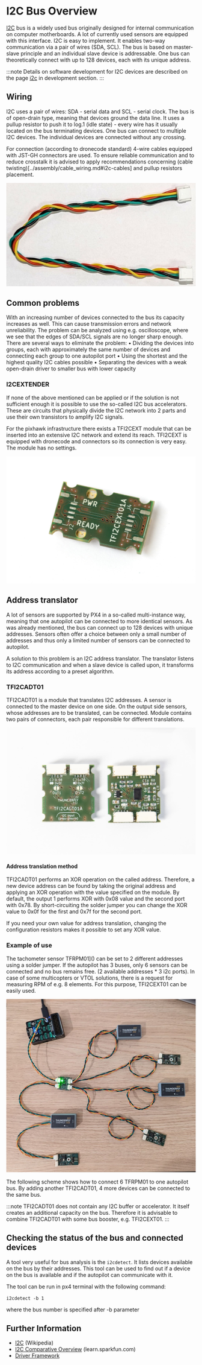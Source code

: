 
# I2C Bus Overview
[I2C](https://en.wikipedia.org/wiki/I2C) bus is a widely used bus originally designed for internal communication on computer motherboards. A lot of currently used sensors are equipped with this interface. I2C is easy to implement. It enables two-way communication via a pair of wires (SDA, SCL). The bus is based on master-slave principle and an individual slave device is addressable. One bus can theoretically connect with up to 128 devices, each with its unique address.

:::note
Details on software development for I2C devices are described on the page [i2c](./i2c_development.md) in development section.
:::

## Wiring
I2C uses a pair of wires: SDA - serial data and SCL - serial clock. The bus is of open-drain type, meaning that devices ground the data line. It uses a pullup resistor to push it to log.1 (idle state) - every wire has it usually located on the bus terminating devices. One bus can connect to multiple I2C devices. The individual devices are connected without any crossing.

For connection (according to dronecode standard) 4-wire cables equipped with JST-GH connectors are used. To ensure reliable communication and to reduce crosstalk it is advised to apply recommendations concerning (cable twisting)[../assembly/cable_wiring.md#i2c-cables]  and pullup resistors placement.

![Cable twisting](../../assets/hardware/cables/i2c_jst-gh_cable.jpg)

## Common problems
With an increasing number of devices connected to the bus its capacity increases as well. This can cause transmission errors and network unreliability. The problem can be analyzed using e.g. oscilloscope, where we see that the edges of SDA/SCL signals are no longer sharp enough. There are several ways to eliminate the problem:
    •    Dividing the devices into groups, each with approximately the same number of devices and connecting each group to one autopilot port
    •    Using the shortest and the highest quality I2C cables possible
    •    Separating the devices with a weak open-drain driver to smaller bus with lower capacity

### I2CEXTENDER
If none of the above mentioned can be applied or if the solution is not sufficient enough it is possible to use the so-called I2C bus accelerators. These are circuits that physically divide the I2C network into 2 parts and use their own transistors to amplify I2C signals.

For the pixhawk infrastructure there exists a TFI2CEXT module that can be inserted into an extensive I2C network and extend its reach. TFI2CEXT is equipped with dronecode and connectors so its connection is very easy. The module has no settings.

![I2C bus extender](../../assets/peripherals/i2c_tfi2cext/TFI2CEXT01A_bottom.jpg)

## Address translator

A lot of sensors are supported by PX4 in a so-called multi-instance way, meaning that one autopilot can be connected to more identical sensors. As was already mentioned, the bus can connect up to 128 devices with unique addresses. Sensors often offer a choice between only a small number of addresses and thus only a limited number of sensors can be connected to autopilot.

A solution to this problem is an I2C address translator. The translator listens to I2C communication and when a slave device is called upon, it transforms its address according to a preset algorithm.

### TFI2CADT01

TFI2CADT01 is a module that translates I2C addresses. A sensor is connected to the master device on one side. On the output side sensors, whose addresses are to be translated, can be connected. Module contains two pairs of connectors, each pair responsible for different translations.


![TFI2CADT - i2c address translator](../../assets/peripherals/i2c_tfi2cadt/TFI2CADT01A_booth_sides.jpg)

#### Address translation method
TFI2CADT01 performs an XOR operation on the called address. Therefore, a new device address can be found by taking the original address and applying an XOR operation with the value specified on the module. By default, the output 1 performs XOR with 0x08 value and the second port with 0x78. By short-circuiting the solder jumper you can change the XOR value to 0x0f for the first and 0x7f for the second port.

If you need your own value for address translation, changing the configuration resistors makes it possible to set any XOR value.

### Example of use
The tachometer sensor TFRPM01]() can be set to 2 different addresses using a solder jumper. If the autopilot has 3 buses, only 6 sensors can be connected and no bus remains free. (2 available addresses * 3 i2c ports). In case of some multicopters or VTOL solutions, there is a request for measuring RPM of e.g. 8 elements. For this purpose, TFI2CEXT01 can be easily used.

![Multiple sensors](../../assets/peripherals/i2c_tfi2cadt/TFI2CADT01_multi_TFRPM01.jpg)


The following scheme shows how to connect 6 TFRPM01 to one autopilot bus. By adding another TFI2CADT01, 4 more devices can be connected to the same bus.


:::note
TFI2CADT01 does not contain any I2C buffer or accelerator. It itself creates an additional capacity on the bus. Therefore it is advisable to combine TFI2CADT01 with some bus booster, e.g. TFI2CEXT01.
:::

## Checking the status of the bus and connected devices
A tool very useful for bus analysis is the `i2cdetect`. It lists devices available on the bus by their addresses. This tool can be used to find out if a device on the bus is available and if the autopilot can communicate with it.

The tool can be run in px4 terminal with the following command:
```
i2cdetect -b 1
```
where the bus number is specified after -b parameter



## Further Information

* [I2C](https://en.wikipedia.org/wiki/I%C2%B2C) (Wikipedia)
* [I2C Comparative Overview](https://learn.sparkfun.com/tutorials/i2c) (learn.sparkfun.com)
* [Driver Framework](../middleware/drivers.md)
